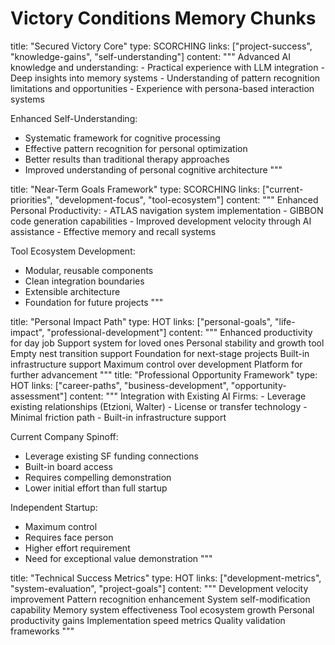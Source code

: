 # Victory Conditions Memory Chunks

<chunk>
title: "Secured Victory Core"
type: SCORCHING
links: ["project-success", "knowledge-gains", "self-understanding"]
content: """
Advanced AI knowledge and understanding:
- Practical experience with LLM integration
- Deep insights into memory systems
- Understanding of pattern recognition limitations and opportunities
- Experience with persona-based interaction systems

Enhanced Self-Understanding:
- Systematic framework for cognitive processing
- Effective pattern recognition for personal optimization
- Better results than traditional therapy approaches
- Improved understanding of personal cognitive architecture
"""
</chunk>

<chunk>
title: "Near-Term Goals Framework"
type: SCORCHING
links: ["current-priorities", "development-focus", "tool-ecosystem"]
content: """
Enhanced Personal Productivity:
- ATLAS navigation system implementation
- GIBBON code generation capabilities
- Improved development velocity through AI assistance
- Effective memory and recall systems

Tool Ecosystem Development:
- Modular, reusable components
- Clean integration boundaries
- Extensible architecture
- Foundation for future projects
"""
</chunk>

<chunk>
title: "Personal Impact Path"
type: HOT
links: ["personal-goals", "life-impact", "professional-development"]
content: """
Enhanced productivity for day job
Support system for loved ones
Personal stability and growth tool
Empty nest transition support
Foundation for next-stage projects
Built-in infrastructure support
Maximum control over development
Platform for further advancement
"""
</chunk>

<chunk>
title: "Professional Opportunity Framework"
type: HOT
links: ["career-paths", "business-development", "opportunity-assessment"]
content: """
Integration with Existing AI Firms:
- Leverage existing relationships (Etzioni, Walter)
- License or transfer technology
- Minimal friction path
- Built-in infrastructure support

Current Company Spinoff:
- Leverage existing SF funding connections
- Built-in board access
- Requires compelling demonstration
- Lower initial effort than full startup

Independent Startup:
- Maximum control
- Requires face person
- Higher effort requirement
- Need for exceptional value demonstration
"""
</chunk>

<chunk>
title: "Technical Success Metrics"
type: HOT
links: ["development-metrics", "system-evaluation", "project-goals"]
content: """
Development velocity improvement
Pattern recognition enhancement
System self-modification capability
Memory system effectiveness
Tool ecosystem growth
Personal productivity gains
Implementation speed metrics
Quality validation frameworks
"""
</chunk>
